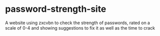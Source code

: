 # password-strength-site
 A website using zxcvbn to check the strength of passwords, rated on a scale of 0-4 and showing suggestions to fix it as well as the time to crack
